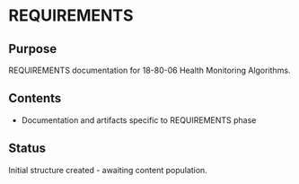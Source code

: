 # REQUIREMENTS

## Purpose
REQUIREMENTS documentation for 18-80-06 Health Monitoring Algorithms.

## Contents
- Documentation and artifacts specific to REQUIREMENTS phase

## Status
Initial structure created - awaiting content population.
